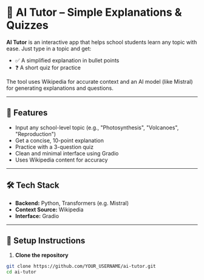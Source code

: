 # 📘 AI Tutor – Simple Explanations & Quizzes

**AI Tutor** is an interactive app that helps school students learn any topic with ease. Just type in a topic and get:

- ✅ A simplified explanation in bullet points
- ❓ A short quiz for practice

The tool uses Wikipedia for accurate context and an AI model (like Mistral) for generating explanations and questions.

---

## 🚀 Features

- Input any school-level topic (e.g., "Photosynthesis", "Volcanoes", "Reproduction")
- Get a concise, 10-point explanation
- Practice with a 3-question quiz
- Clean and minimal interface using Gradio
- Uses Wikipedia content for accuracy

---

## 🛠️ Tech Stack

- **Backend:** Python, Transformers (e.g. Mistral)
- **Context Source:** Wikipedia
- **Interface:** Gradio

---

## 🔧 Setup Instructions

1. **Clone the repository**

```bash
git clone https://github.com/YOUR_USERNAME/ai-tutor.git
cd ai-tutor
